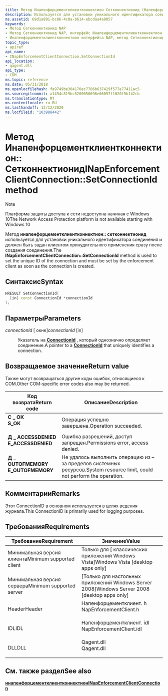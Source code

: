 ```yaml
---
title: Метод Инапенфорцементклиентконнектион Сетконнектионид (Напенфорцементклиент. h)
description: Используется для установки уникального идентификатора соединения и должен быть задан клиентом принудительного применения сразу после создания соединения.
ms.assetid: 69d1a891-bc86-4c8a-b614-ebcdaa4a9057
keywords:
- Метод Сетконнектионид NAP
- Метод Сетконнектионид NAP, интерфейс Инапенфорцементклиентконнектион
- Инапенфорцементклиентконнектион интерфейса NAP, метод Сетконнектионид
topic_type:
- apiref
api_name:
- INapEnforcementClientConnection.SetConnectionId
api_location:
- qagent.dll
api_type:
- COM
ms.topic: reference
ms.date: 05/31/2018
ms.openlocfilehash: fa9749be304170ec7706b637429f577e77411ac5
ms.sourcegitcommit: a1494c819bc5200050696e66057f1020f5b142cb
ms.translationtype: MT
ms.contentlocale: ru-RU
ms.lasthandoff: 12/12/2020
ms.locfileid: "103988442"
---
```

# <a name="inapenforcementclientconnectionsetconnectionid-method"></a><span data-ttu-id="760a4-106">Метод Инапенфорцементклиентконнектион:: Сетконнектионид</span><span class="sxs-lookup"><span data-stu-id="760a4-106">INapEnforcementClientConnection::SetConnectionId method</span></span>

> [!Note]  
> <span data-ttu-id="760a4-107">Платформа защиты доступа к сети недоступна начиная с Windows 10</span><span class="sxs-lookup"><span data-stu-id="760a4-107">The Network Access Protection platform is not available starting with Windows 10</span></span>

 

<span data-ttu-id="760a4-108">Метод **инапенфорцементклиентконнектион:: сетконнектионид** используется для установки уникального идентификатора соединения и должен быть задан клиентом принудительного применения сразу после создания соединения.</span><span class="sxs-lookup"><span data-stu-id="760a4-108">The **INapEnforcementClientConnection::SetConnectionId** method is used to set the unique ID of the connection and must be set by the enforcement client as soon as the connection is created.</span></span>

## <a name="syntax"></a><span data-ttu-id="760a4-109">Синтаксис</span><span class="sxs-lookup"><span data-stu-id="760a4-109">Syntax</span></span>


```C++
HRESULT SetConnectionId(
  [in] const ConnectionId *connectionId
);
```



## <a name="parameters"></a><span data-ttu-id="760a4-110">Параметры</span><span class="sxs-lookup"><span data-stu-id="760a4-110">Parameters</span></span>

<dl> <dt>

<span data-ttu-id="760a4-111">*connectionId* \[ окне\]</span><span class="sxs-lookup"><span data-stu-id="760a4-111">*connectionId* \[in\]</span></span>
</dt> <dd>

<span data-ttu-id="760a4-112">Указатель на [**ConnectionId**](nap-datatypes.md) , который однозначно определяет соединение.</span><span class="sxs-lookup"><span data-stu-id="760a4-112">A pointer to a [**ConnectionId**](nap-datatypes.md) that uniquely identifies a connection.</span></span>

</dd> </dl>

## <a name="return-value"></a><span data-ttu-id="760a4-113">Возвращаемое значение</span><span class="sxs-lookup"><span data-stu-id="760a4-113">Return value</span></span>

<span data-ttu-id="760a4-114">Также могут возвращаться другие коды ошибок, относящиеся к COM.</span><span class="sxs-lookup"><span data-stu-id="760a4-114">Other COM-specific error codes also may be returned.</span></span>



| <span data-ttu-id="760a4-115">Код возврата</span><span class="sxs-lookup"><span data-stu-id="760a4-115">Return code</span></span>                                                                                     | <span data-ttu-id="760a4-116">Описание</span><span class="sxs-lookup"><span data-stu-id="760a4-116">Description</span></span>                                                        |
|-------------------------------------------------------------------------------------------------|--------------------------------------------------------------------|
| <dl> <span data-ttu-id="760a4-117"><dt>**С \_ ОК**</dt></span><span class="sxs-lookup"><span data-stu-id="760a4-117"><dt>**S\_OK** </dt></span></span> </dl>           | <span data-ttu-id="760a4-118">Операция успешно завершена.</span><span class="sxs-lookup"><span data-stu-id="760a4-118">Operation succeeded.</span></span><br/>                                    |
| <dl> <span data-ttu-id="760a4-119"><dt>**Д \_ ACCESSDENIED**</dt></span><span class="sxs-lookup"><span data-stu-id="760a4-119"><dt>**E\_ACCESSDENIED** </dt></span></span> </dl> | <span data-ttu-id="760a4-120">Ошибка разрешений, доступ запрещен.</span><span class="sxs-lookup"><span data-stu-id="760a4-120">Permissions error, access denied.</span></span><br/>                       |
| <dl> <span data-ttu-id="760a4-121"><dt>**Д \_ OUTOFMEMORY**</dt></span><span class="sxs-lookup"><span data-stu-id="760a4-121"><dt>**E\_OUTOFMEMORY** </dt></span></span> </dl>  | <span data-ttu-id="760a4-122">Не удалось выполнить операцию из – за пределов системных ресурсов.</span><span class="sxs-lookup"><span data-stu-id="760a4-122">System resource limit, could not perform the operation.</span></span><br/> |



 

## <a name="remarks"></a><span data-ttu-id="760a4-123">Комментарии</span><span class="sxs-lookup"><span data-stu-id="760a4-123">Remarks</span></span>

<span data-ttu-id="760a4-124">Этот ConnectionID в основном используется в целях ведения журнала.</span><span class="sxs-lookup"><span data-stu-id="760a4-124">This ConnectionID is primarily used for logging purposes.</span></span>

## <a name="requirements"></a><span data-ttu-id="760a4-125">Требования</span><span class="sxs-lookup"><span data-stu-id="760a4-125">Requirements</span></span>



| <span data-ttu-id="760a4-126">Требование</span><span class="sxs-lookup"><span data-stu-id="760a4-126">Requirement</span></span> | <span data-ttu-id="760a4-127">Значение</span><span class="sxs-lookup"><span data-stu-id="760a4-127">Value</span></span> |
|-------------------------------------|-----------------------------------------------------------------------------------------------------|
| <span data-ttu-id="760a4-128">Минимальная версия клиента</span><span class="sxs-lookup"><span data-stu-id="760a4-128">Minimum supported client</span></span><br/> | <span data-ttu-id="760a4-129">Только для \[ классических приложений Windows Vista\]</span><span class="sxs-lookup"><span data-stu-id="760a4-129">Windows Vista \[desktop apps only\]</span></span><br/>                                                      |
| <span data-ttu-id="760a4-130">Минимальная версия сервера</span><span class="sxs-lookup"><span data-stu-id="760a4-130">Minimum supported server</span></span><br/> | <span data-ttu-id="760a4-131">\[Только для настольных приложений Windows Server 2008\]</span><span class="sxs-lookup"><span data-stu-id="760a4-131">Windows Server 2008 \[desktop apps only\]</span></span><br/>                                                |
| <span data-ttu-id="760a4-132">Header</span><span class="sxs-lookup"><span data-stu-id="760a4-132">Header</span></span><br/>                   | <dl> <span data-ttu-id="760a4-133"><dt>Напенфорцементклиент. h</dt></span><span class="sxs-lookup"><span data-stu-id="760a4-133"><dt>NapEnforcementClient.h</dt></span></span> </dl>   |
| <span data-ttu-id="760a4-134">IDL</span><span class="sxs-lookup"><span data-stu-id="760a4-134">IDL</span></span><br/>                      | <dl> <span data-ttu-id="760a4-135"><dt>Напенфорцементклиент. idl</dt></span><span class="sxs-lookup"><span data-stu-id="760a4-135"><dt>NapEnforcementClient.idl</dt></span></span> </dl> |
| <span data-ttu-id="760a4-136">DLL</span><span class="sxs-lookup"><span data-stu-id="760a4-136">DLL</span></span><br/>                      | <dl> <span data-ttu-id="760a4-137"><dt>Qagent.dll</dt></span><span class="sxs-lookup"><span data-stu-id="760a4-137"><dt>Qagent.dll</dt></span></span> </dl>               |



## <a name="see-also"></a><span data-ttu-id="760a4-138">См. также раздел</span><span class="sxs-lookup"><span data-stu-id="760a4-138">See also</span></span>

<dl> <dt>

[<span data-ttu-id="760a4-139">**инапенфорцементклиентконнектион**</span><span class="sxs-lookup"><span data-stu-id="760a4-139">**INapEnforcementClientConnection**</span></span>](inapenforcementclientconnection.md)
</dt> </dl>

 

 





